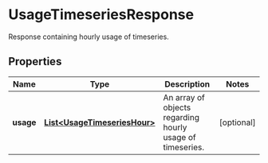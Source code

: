 # UsageTimeseriesResponse

Response containing hourly usage of timeseries.

## Properties

| Name      | Type                                                          | Description                                               | Notes      |
| --------- | ------------------------------------------------------------- | --------------------------------------------------------- | ---------- |
| **usage** | [**List&lt;UsageTimeseriesHour&gt;**](UsageTimeseriesHour.md) | An array of objects regarding hourly usage of timeseries. | [optional] |
